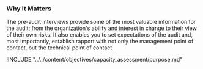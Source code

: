 ### Why It Matters

The pre-audit interviews provide some of the most valuable information for the audit; from the organization's ability and interest in change to their view of their own risks. It also enables you to set expectations of the audit and, most importantly, establish rapport with not only the management point of contact, but the technical point of contact.

!INCLUDE "../../content/objectives/capacity_assessment/purpose.md"
